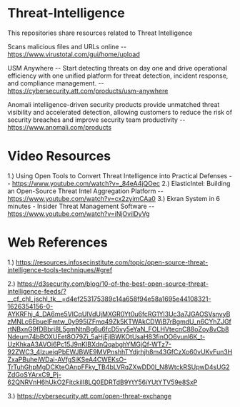 # Threat-Intelligence
This repositories share resources related to Threat Intelligence

Scans malicious files and URLs online -- https://www.virustotal.com/gui/home/upload 

USM Anywhere -- Start detecting threats on day one and drive operational efficiency with one unified platform for threat detection, incident response, and compliance management.
-- https://cybersecurity.att.com/products/usm-anywhere

Anomali intelligence-driven security products provide unmatched threat visibility and accelerated detection, allowing customers to reduce the risk of security breaches and improve security team productivity -- https://www.anomali.com/products

# Video Resources
1.) Using Open Tools to Convert Threat Intelligence into Practical Defenses -- https://www.youtube.com/watch?v=_84eA4jQOec
2.) ElasticIntel: Building an Open-Source Threat Intel Aggregation Platform -- https://www.youtube.com/watch?v=cx2zyimCAa0
3.) Ekran System in 6 minutes - Insider Threat Management Software -- https://www.youtube.com/watch?v=iNjOvilDyVg

# Web References 
1.) https://resources.infosecinstitute.com/topic/open-source-threat-intelligence-tools-techniques/#gref

2.) https://d3security.com/blog/10-of-the-best-open-source-threat-intelligence-feeds/?__cf_chl_jschl_tk__=d4ef253175389c14a658f94e58a1695e44108321-1626354156-0-AYKRFhj_4_DA6me5VICqUlVdUjMXGR0Yt0u6fcRG1Yl3Uc3a7JGAOSVsnvyBzMNLc6EbueIFmtw_0y995lZFmq49Zk5KTWAkCDWiB7rBgmdU_n6CYhZJGfrtNBxnG9fDBbri8L5gmNtnBg6u6fcD5vy5eYaN_FOLHVtecnC88oZoy8vCb8Ndeum74bBOXUEet8O79Zi_5aHjEjlBWKOtUsaH83finOO6vunl6K_t-UzKhkaA3AVOi6Pc15J9nKIBXdnQqabghYMGjQf-WTz7-92ZWC3_4IzueiqPbEWJBWE9MVPnshhTYdjrhjh8m43GfCzXo60vUKvFun3HZxaPBuheiWDai-AVfgSiKSeA4CWEKsO-TrTuhGhpMgDCKteOAnpFFky_TB4bLVRqZXwDD0l_N8WtckRSUpwD4sUG2ZdGoSYArxC9_Pj-62QNRVnH6hUkO2FitckilI8LQ0EDRTdB9YtY56iYUtYTV59e8SxP

3.) https://cybersecurity.att.com/open-threat-exchange
